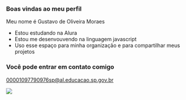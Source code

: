 ### Boas vindas ao meu perfil

Meu nome é Gustavo de Oliveira Moraes

  - Estou estudando na Alura
  - Estou me desenvouvendo na linguagem javascript
  - Uso esse espaço para minha organização e para compartilhar meus projetos

### Você pode entrar em contato comigo 



00001097790976sp@al.educacao.sp.gov.br


![](https://media1.tenor.com/m/yq8yDHEMvRkAAAAC/sleep-zzzzz.gif)
